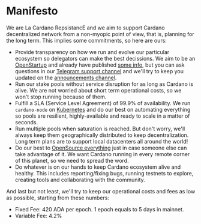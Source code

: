 # Manifesto

We are La Cardano RepsistancE and we aim to support Cardano decentralized network from a non-myopic point of view, that is, planning for the long term. 
This implies some commitments, so here are ours:

* Provide transparency on how we run and evolve our particular ecosystem so delegators can make the best decissions. We aim to be an [OpenStartup][openstartup] and already have published [some info][openstartup-info], but you can ask questions in our [Telegram support channel][tg-support-chan] and we'll try to keep you updated on the [announcements channel][tg-news-chan].
* Run our stake pools without service disruption for as long as Cardano is alive. We are not worried about short term operational costs, so we won't stop running because of them.
* Fulfill a SLA (Service Level Agreement) of 99.9% of availability. We run `cardano-node` on [Kubernetes][why-k8s] and do our best on automating everything so pools are resilient, highly-available and ready to scale in a matter of seconds.
* Run multiple pools when saturation is reached. But don't worry, we'll always keep them geographically distributed to keep decentralization. Long term plans are to support local datacenters all around the world!
* Do our best to [OpenSource everything][opensource-everything] just in case someone else can take advantage of it. We want Cardano running in every remote corner of this planet, so we need to spread the word.
* Do whatever is on our hands to keep Cardano ecosystem alive and healthy. This includes reporting/fixing bugs, running testnets to explore, creating tools and collaborating with the community.

And last but not least, we'll try to keep our operational costs and fees as low as possible, starting from these numbers:

* Fixed Fee: 420 ADA per epoch. 1 epoch equals to 5 days in mainnet.
* Variable Fee: 4.2%

[openstartup]: https://twitter.com/levelsio/status/968219339588493312
[openstartup-info]: https://repsistance.github.io/home/post/openstartup-info.html
[opensource-everything]: https://wiki.p2pfoundation.net/Open_Source_Everything_Manifesto
[tg-news-chan]: https://t.me/cardano_repsistance
[tg-support-chan]: https://t.me/joinchat/AFeY_BcD7lS5iESUoRD1mQ
[why-k8s]: https://opensource.com/article/17/10/why-kubernetes-so-popular
